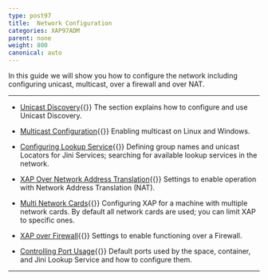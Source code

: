```yaml
---
type: post97
title:  Network Configuration
categories: XAP97ADM
parent: none
weight: 800
canonical: auto
---
```


In this guide we will show you how to configure the network including configuring unicast, multicast, over a firewall and over NAT.


<hr/>



- [Unicast Discovery](./network-unicast-discovery.html){{<wbr>}}
The section explains how to configure and use Unicast Discovery.

- [Multicast Configuration](./network-multicast.html){{<wbr>}}
Enabling multicast on Linux and Windows.

- [Configuring Lookup Service](./network-lookup-service-configuration.html){{<wbr>}}
Defining group names and unicast Locators for Jini Services; searching for available lookup services in the network.

- [XAP Over Network Address Translation](./network-over-nat.html){{<wbr>}}
Settings to enable operation with Network Address Translation (NAT).

- [Multi Network Cards](./network-multi-nic.html){{<wbr>}}
Configuring XAP for a machine with multiple network cards. By default all network cards are used; you can limit XAP to specific ones.

- [XAP over Firewall](./network-over-firewall.html){{<wbr>}}
Settings to enable functioning over a Firewall.

- [Controlling Port Usage](./network-ports.html){{<wbr>}}
Default ports used by the space, container, and Jini Lookup Service and how to configure them.

<hr/>
